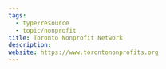 ```yaml
---
tags:
  - type/resource
  - topic/nonprofit
title: Toronto Nonprofit Network
description:
website: https://www.torontononprofits.org
---
```

